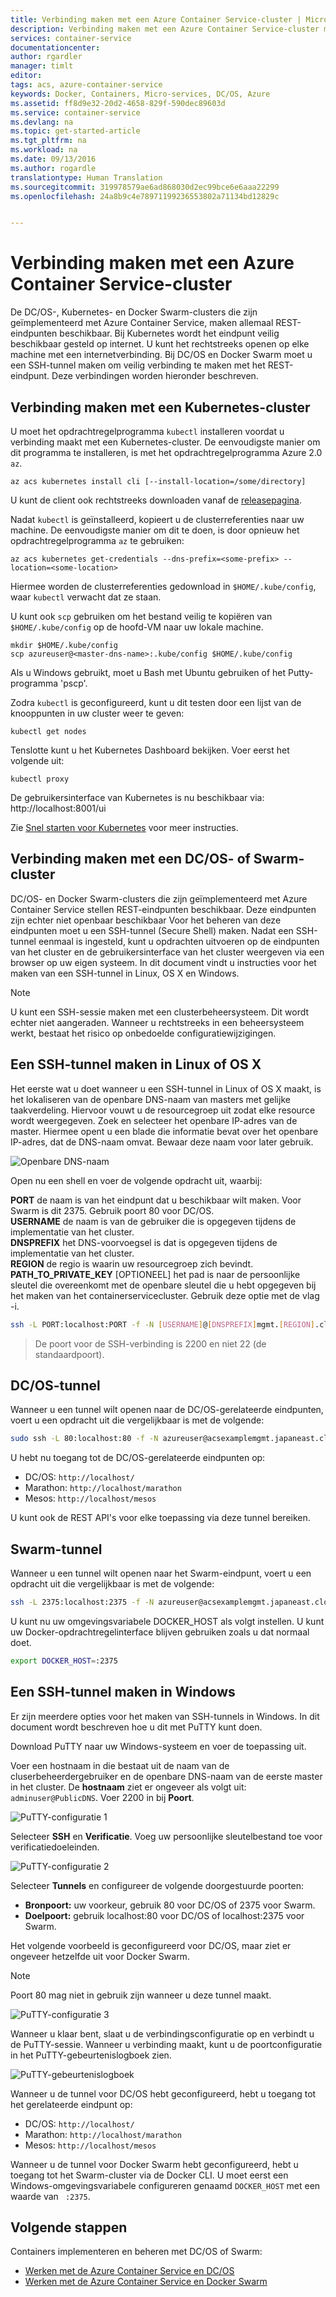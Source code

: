 ```yaml
---
title: Verbinding maken met een Azure Container Service-cluster | Microsoft Docs
description: Verbinding maken met een Azure Container Service-cluster met een SSH-tunnel
services: container-service
documentationcenter: 
author: rgardler
manager: timlt
editor: 
tags: acs, azure-container-service
keywords: Docker, Containers, Micro-services, DC/OS, Azure
ms.assetid: ff8d9e32-20d2-4658-829f-590dec89603d
ms.service: container-service
ms.devlang: na
ms.topic: get-started-article
ms.tgt_pltfrm: na
ms.workload: na
ms.date: 09/13/2016
ms.author: rogardle
translationtype: Human Translation
ms.sourcegitcommit: 319978579ae6ad868030d2ec99bce6e6aaa22299
ms.openlocfilehash: 24a8b9c4e78971199236553802a71134bd12829c


---
```

# <a name="connect-to-an-azure-container-service-cluster"></a>Verbinding maken met een Azure Container Service-cluster
De DC/OS-, Kubernetes- en Docker Swarm-clusters die zijn geïmplementeerd met Azure Container Service, maken allemaal REST-eindpunten beschikbaar.  Bij Kubernetes wordt het eindpunt veilig beschikbaar gesteld op internet. U kunt het rechtstreeks openen op elke machine met een internetverbinding. Bij DC/OS en Docker Swarm moet u een SSH-tunnel maken om veilig verbinding te maken met het REST-eindpunt. Deze verbindingen worden hieronder beschreven.

## <a name="connecting-to-a-kubernetes-cluster"></a>Verbinding maken met een Kubernetes-cluster
U moet het opdrachtregelprogramma `kubectl` installeren voordat u verbinding maakt met een Kubernetes-cluster.  De eenvoudigste manier om dit programma te installeren, is met het opdrachtregelprogramma Azure 2.0 `az`.

```console
az acs kubernetes install cli [--install-location=/some/directory]
```

U kunt de client ook rechtstreeks downloaden vanaf de [releasepagina](https://github.com/kubernetes/kubernetes/blob/master/CHANGELOG.md#downloads-for-v146).

Nadat `kubectl` is geïnstalleerd, kopieert u de clusterreferenties naar uw machine.  De eenvoudigste manier om dit te doen, is door opnieuw het opdrachtregelprogramma `az` te gebruiken:

```console
az acs kubernetes get-credentials --dns-prefix=<some-prefix> --location=<some-location>
```

Hiermee worden de clusterreferenties gedownload in `$HOME/.kube/config`, waar `kubectl` verwacht dat ze staan.

U kunt ook `scp` gebruiken om het bestand veilig te kopiëren van `$HOME/.kube/config` op de hoofd-VM naar uw lokale machine.

```console
mkdir $HOME/.kube/config
scp azureuser@<master-dns-name>:.kube/config $HOME/.kube/config
```

Als u Windows gebruikt, moet u Bash met Ubuntu gebruiken of het Putty-programma 'pscp'.

Zodra `kubectl` is geconfigureerd, kunt u dit testen door een lijst van de knooppunten in uw cluster weer te geven:

```console
kubectl get nodes
```

Tenslotte kunt u het Kubernetes Dashboard bekijken. Voer eerst het volgende uit:

```console
kubectl proxy
```

De gebruikersinterface van Kubernetes is nu beschikbaar via: http://localhost:8001/ui

Zie [Snel starten voor Kubernetes](http://kubernetes.io/docs/user-guide/quick-start/) voor meer instructies.

## <a name="connecting-to-a-dcos-or-swarm-cluster"></a>Verbinding maken met een DC/OS- of Swarm-cluster

DC/OS- en Docker Swarm-clusters die zijn geïmplementeerd met Azure Container Service stellen REST-eindpunten beschikbaar. Deze eindpunten zijn echter niet openbaar beschikbaar Voor het beheren van deze eindpunten moet u een SSH-tunnel (Secure Shell) maken. Nadat een SSH-tunnel eenmaal is ingesteld, kunt u opdrachten uitvoeren op de eindpunten van het cluster en de gebruikersinterface van het cluster weergeven via een browser op uw eigen systeem. In dit document vindt u instructies voor het maken van een SSH-tunnel in Linux, OS X en Windows.

> [!NOTE]
> U kunt een SSH-sessie maken met een clusterbeheersysteem. Dit wordt echter niet aangeraden. Wanneer u rechtstreeks in een beheersysteem werkt, bestaat het risico op onbedoelde configuratiewijzigingen.   
> 
> 

## <a name="create-an-ssh-tunnel-on-linux-or-os-x"></a>Een SSH-tunnel maken in Linux of OS X
Het eerste wat u doet wanneer u een SSH-tunnel in Linux of OS X maakt, is het lokaliseren van de openbare DNS-naam van masters met gelijke taakverdeling. Hiervoor vouwt u de resourcegroep uit zodat elke resource wordt weergegeven. Zoek en selecteer het openbare IP-adres van de master. Hiermee opent u een blade die informatie bevat over het openbare IP-adres, dat de DNS-naam omvat. Bewaar deze naam voor later gebruik. <br />

![Openbare DNS-naam](media/pubdns.png)

Open nu een shell en voer de volgende opdracht uit, waarbij:

**PORT** de naam is van het eindpunt dat u beschikbaar wilt maken. Voor Swarm is dit 2375. Gebruik poort 80 voor DC/OS.  
**USERNAME** de naam is van de gebruiker die is opgegeven tijdens de implementatie van het cluster.  
**DNSPREFIX** het DNS-voorvoegsel is dat is opgegeven tijdens de implementatie van het cluster.  
**REGION** de regio is waarin uw resourcegroep zich bevindt.  
**PATH_TO_PRIVATE_KEY** [OPTIONEEL] het pad is naar de persoonlijke sleutel die overeenkomt met de openbare sleutel die u hebt opgegeven bij het maken van het containerservicecluster. Gebruik deze optie met de vlag -i.

```bash
ssh -L PORT:localhost:PORT -f -N [USERNAME]@[DNSPREFIX]mgmt.[REGION].cloudapp.azure.com -p 2200
```
> De poort voor de SSH-verbinding is 2200 en niet 22 (de standaardpoort).
> 
> 

## <a name="dcos-tunnel"></a>DC/OS-tunnel
Wanneer u een tunnel wilt openen naar de DC/OS-gerelateerde eindpunten, voert u een opdracht uit die vergelijkbaar is met de volgende:

```bash
sudo ssh -L 80:localhost:80 -f -N azureuser@acsexamplemgmt.japaneast.cloudapp.azure.com -p 2200
```

U hebt nu toegang tot de DC/OS-gerelateerde eindpunten op:

* DC/OS: `http://localhost/`
* Marathon: `http://localhost/marathon`
* Mesos: `http://localhost/mesos`

U kunt ook de REST API's voor elke toepassing via deze tunnel bereiken.

## <a name="swarm-tunnel"></a>Swarm-tunnel
Wanneer u een tunnel wilt openen naar het Swarm-eindpunt, voert u een opdracht uit die vergelijkbaar is met de volgende:

```bash
ssh -L 2375:localhost:2375 -f -N azureuser@acsexamplemgmt.japaneast.cloudapp.azure.com -p 2200
```

U kunt nu uw omgevingsvariabele DOCKER_HOST als volgt instellen. U kunt uw Docker-opdrachtregelinterface blijven gebruiken zoals u dat normaal doet.

```bash
export DOCKER_HOST=:2375
```

## <a name="create-an-ssh-tunnel-on-windows"></a>Een SSH-tunnel maken in Windows
Er zijn meerdere opties voor het maken van SSH-tunnels in Windows. In dit document wordt beschreven hoe u dit met PuTTY kunt doen.

Download PuTTY naar uw Windows-systeem en voer de toepassing uit.

Voer een hostnaam in die bestaat uit de naam van de cluserbeheerdergebruiker en de openbare DNS-naam van de eerste master in het cluster. De **hostnaam** ziet er ongeveer als volgt uit: `adminuser@PublicDNS`. Voer 2200 in bij **Poort**.

![PuTTY-configuratie 1](media/putty1.png)

Selecteer **SSH** en **Verificatie**. Voeg uw persoonlijke sleutelbestand toe voor verificatiedoeleinden.

![PuTTY-configuratie 2](media/putty2.png)

Selecteer **Tunnels** en configureer de volgende doorgestuurde poorten:

* **Bronpoort:** uw voorkeur, gebruik 80 voor DC/OS of 2375 voor Swarm.
* **Doelpoort:** gebruik localhost:80 voor DC/OS of localhost:2375 voor Swarm.

Het volgende voorbeeld is geconfigureerd voor DC/OS, maar ziet er ongeveer hetzelfde uit voor Docker Swarm.

> [!NOTE]
> Poort 80 mag niet in gebruik zijn wanneer u deze tunnel maakt.
> 
> 

![PuTTY-configuratie 3](media/putty3.png)

Wanneer u klaar bent, slaat u de verbindingsconfiguratie op en verbindt u de PuTTY-sessie. Wanneer u verbinding maakt, kunt u de poortconfiguratie in het PuTTY-gebeurtenislogboek zien.

![PuTTY-gebeurtenislogboek](media/putty4.png)

Wanneer u de tunnel voor DC/OS hebt geconfigureerd, hebt u toegang tot het gerelateerde eindpunt op:

* DC/OS: `http://localhost/`
* Marathon: `http://localhost/marathon`
* Mesos: `http://localhost/mesos`

Wanneer u de tunnel voor Docker Swarm hebt geconfigureerd, hebt u toegang tot het Swarm-cluster via de Docker CLI. U moet eerst een Windows-omgevingsvariabele configureren genaamd `DOCKER_HOST` met een waarde van ` :2375`.

## <a name="next-steps"></a>Volgende stappen
Containers implementeren en beheren met DC/OS of Swarm:

* [Werken met de Azure Container Service en DC/OS](container-service-mesos-marathon-rest.md)
* [Werken met de Azure Container Service en Docker Swarm](container-service-docker-swarm.md)




<!--HONumber=Dec16_HO1-->


